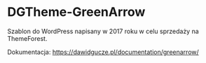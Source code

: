 # DGTheme-GreenArrow
Szablon do WordPress napisany w 2017 roku w celu sprzedaży na ThemeForest.

Dokumentacja: https://dawidgucze.pl/documentation/greenarrow/
